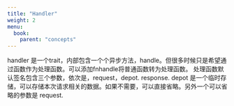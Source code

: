 ```yaml
---
title: "Handler"
weight: 2
menu:
  book:
    parent: "concepts"
---
```



handler 是一个trait，内部包含一个个异步方法，handle。但很多时候只是希望通过函数作为处理函数。可以添加fnhandle将普通函数转为处理函数。
处理函数默认签名包含三个参数，依次是，request，depot. response. depot 是一个临时存储，可以存储本次请求相关的数据。如果不需要，可以直接省略。另外一个可以省略的参数是 request.

